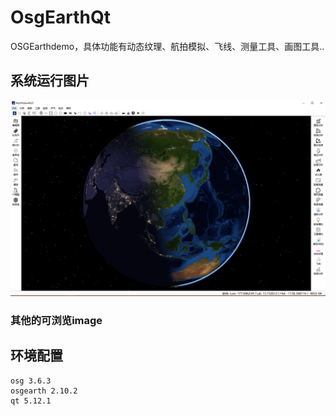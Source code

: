 # OsgEarthQt
OSGEarthdemo，具体功能有动态纹理、航拍模拟、飞线、测量工具、画图工具..  
## 系统运行图片  
![image](https://github.com/winrelde/OsgEarthQt/blob/main/image/main.PNG)
### 其他的可浏览image
  
## 环境配置 
```  
osg 3.6.3 
osgearth 2.10.2 
qt 5.12.1 
